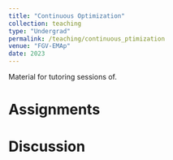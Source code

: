```yaml
---
title: "Continuous Optimization"
collection: teaching
type: "Undergrad"
permalink: /teaching/continuous_ptimization
venue: "FGV-EMAp"
date: 2023
---
```


Material for tutoring sessions of.

Assignments
======

Discussion
======

